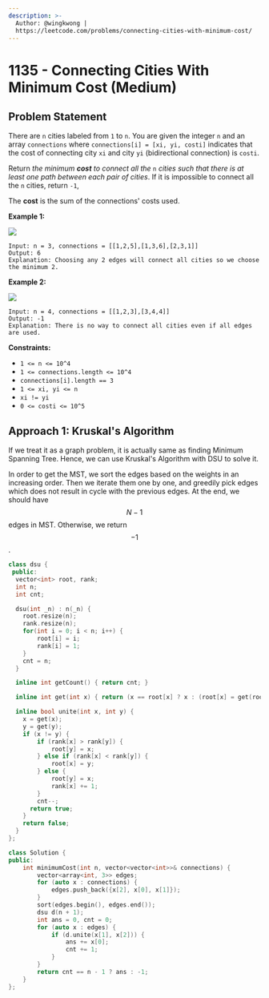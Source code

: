 ```yaml
---
description: >-
  Author: @wingkwong |
  https://leetcode.com/problems/connecting-cities-with-minimum-cost/
---
```


# 1135 - Connecting Cities With Minimum Cost (Medium)

## Problem Statement

There are `n` cities labeled from `1` to `n`. You are given the integer `n` and an array `connections` where `connections[i] = [xi, yi, costi]` indicates that the cost of connecting city `xi` and city `yi` (bidirectional connection) is `costi`.

Return _the minimum **cost** to connect all the_ `n` _cities such that there is at least one path between each pair of cities_. If it is impossible to connect all the `n` cities, return `-1`,

The **cost** is the sum of the connections' costs used.



**Example 1:**

![](https://assets.leetcode.com/uploads/2019/04/20/1314\_ex2.png)

```
Input: n = 3, connections = [[1,2,5],[1,3,6],[2,3,1]]
Output: 6
Explanation: Choosing any 2 edges will connect all cities so we choose the minimum 2.
```

**Example 2:**

![](https://assets.leetcode.com/uploads/2019/04/20/1314\_ex1.png)

```
Input: n = 4, connections = [[1,2,3],[3,4,4]]
Output: -1
Explanation: There is no way to connect all cities even if all edges are used. 
```

**Constraints:**

* `1 <= n <= 10^4`
* `1 <= connections.length <= 10^4`
* `connections[i].length == 3`
* `1 <= xi, yi <= n`
* `xi != yi`
* `0 <= costi <= 10^5`

## Approach 1: **Kruskal's Algorithm**

If we treat it as a graph problem, it is actually same as finding Minimum Spanning Tree. Hence, we can use Kruskal's Algorithm with DSU to solve it.

In order to get the MST, we sort the edges based on the weights in an increasing order. Then we iterate them one by one, and greedily pick edges which does not result in cycle with the previous edges. At the end, we should have $$N - 1$$edges in MST. Otherwise, we return $$-1$$.

```cpp
class dsu {
 public:
  vector<int> root, rank;
  int n;
  int cnt;

  dsu(int _n) : n(_n) {
    root.resize(n);
    rank.resize(n);
    for(int i = 0; i < n; i++) {
        root[i] = i;
        rank[i] = 1;
    }
    cnt = n;
  }

  inline int getCount() { return cnt; }

  inline int get(int x) { return (x == root[x] ? x : (root[x] = get(root[x]))); }

  inline bool unite(int x, int y) {
    x = get(x);
    y = get(y);
    if (x != y) {
        if (rank[x] > rank[y]) {
            root[y] = x;
        } else if (rank[x] < rank[y]) {
            root[x] = y;
        } else {
            root[y] = x;
            rank[x] += 1;
        }
        cnt--;
      return true;
    }
    return false;
  }
};

class Solution {
public:
    int minimumCost(int n, vector<vector<int>>& connections) {
        vector<array<int, 3>> edges;
        for (auto x : connections) {
            edges.push_back({x[2], x[0], x[1]});
        }
        sort(edges.begin(), edges.end());
        dsu d(n + 1);
        int ans = 0, cnt = 0;
        for (auto x : edges) {
            if (d.unite(x[1], x[2])) {
                ans += x[0];
                cnt += 1;
            }
        }
        return cnt == n - 1 ? ans : -1;
    }
};
```

